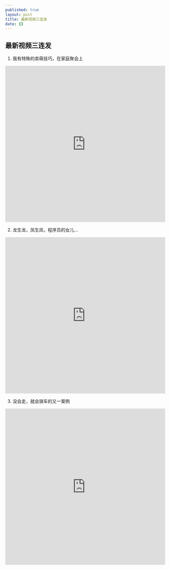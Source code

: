 ```yaml
---
published: true
layout: post
title: 最新视频三连发
date: {}
---
```



## 最新视频三连发

1. 我有特殊的卖萌技巧，在家庭聚会上

<iframe height="498" width="510" src="http://player.youku.com/embed/XODEyNzM3MjI0" frameborder="0" allowfullscreen="1"> </iframe>

2. 龙生龙，凤生凤，程序员的女儿...

<iframe height="498" width="510" src="http://player.youku.com/embed/XODEyNzM3MjI0" frameborder="0" allowfullscreen="1"> </iframe>

3. 没会走，就会骑车的又一案例

<iframe height="498" width="510" src="http://player.youku.com/embed/XODEyNzM3MjI0" frameborder="0" allowfullscreen="1"> </iframe>

